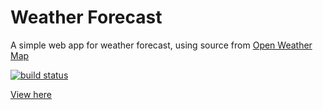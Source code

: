 # Weather Forecast

A simple web app for weather forecast, using source from [Open Weather Map](https://openweathermap.org)

[![build status][travis-image]][travis-url]

[travis-image]: https://img.shields.io/travis/WaiChungWong/weather-forecast.svg
[travis-url]: https://travis-ci.org/WaiChungWong/weather-forecast

[View here](https://waichungwong.github.io/weather-forecast/demo)
